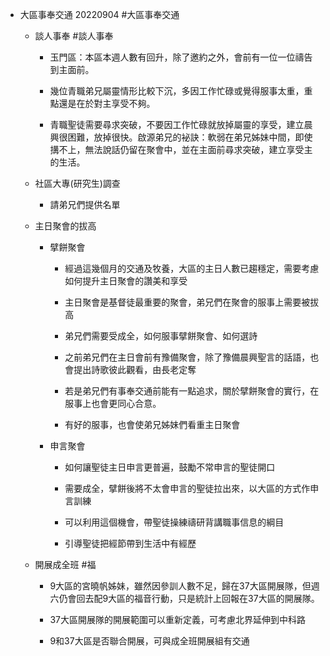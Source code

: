 - 大區事奉交通 20220904  #大區事奉交通
	 - 談人事奉 #談人事奉
		 - 玉門區：本區本週人數有回升，除了邀約之外，會前有一位一位禱告到主面前。

		 - 幾位青職弟兄屬靈情形比較下沉，多因工作忙碌或覺得服事太重，重點還是在於對主享受不夠。

		 - 青職聖徒需要尋求突破，不要因工作忙碌就放掉屬靈的享受，建立晨興很困難，放掉很快。啟源弟兄的袐訣：軟弱在弟兄姊妹中間，即使搆不上，無法說話仍留在聚會中，並在主面前尋求突破，建立享受主的生活。

	 - 社區大專(研究生)調查
		 - 請弟兄們提供名單

	 - 主日聚會的拔高
		 - 擘餅聚會
			 - 經過這幾個月的交通及牧養，大區的主日人數已趨穩定，需要考慮如何提升主日聚會的讚美和享受

			 - 主日聚會是基督徒最重要的聚會，弟兄們在聚會的服事上需要被拔高

			 - 弟兄們需要受成全，如何服事擘餅聚會、如何選詩

			 - 之前弟兄們在主日會前有豫備聚會，除了豫備晨興聖言的話語，也會提出詩歌彼此觀看，由長老定奪

			 - 若是弟兄們有事奉交通前能有一點追求，關於擘餅聚會的實行，在服事上也會更同心合意。

			 - 有好的服事，也會使弟兄姊妹們看重主日聚會

		 - 申言聚會
			 - 如何讓聖徒主日申言更普遍，鼓勵不常申言的聖徒開口

			 - 需要成全，擘餅後將不太會申言的聖徒拉出來，以大區的方式作申言訓練

			 - 可以利用這個機會，帶聖徒操練禱研背講職事信息的綱目

			 - 引導聖徒把經節帶到生活中有經歷

	 - 開展成全班 #福
		 - 9大區的宮曉帆姊妹，雖然因參訓人數不足，歸在37大區開展隊，但週六仍會回去配9大區的福音行動，只是統計上回報在37大區的開展隊。

		 - 37大區開展隊的開展範圍可以重新定義，可考慮北界延伸到中科路

		 - 9和37大區是否聯合開展，可與成全班開展組有交通
